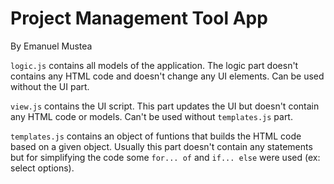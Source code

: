 # Project Management Tool App

By Emanuel Mustea

`logic.js` contains all models of the application. The logic part doesn't contains any HTML code and doesn't change any UI elements. Can be used without the UI part.

`view.js` contains the UI script. This part updates the UI but doesn't contain any HTML code or models. Can't be used without `templates.js` part.

`templates.js` contains an object of funtions that builds the HTML code based on a given object. Usually this part doesn't contain any statements but for simplifying the code some `for... of` and `if... else` were used (ex: select options).
